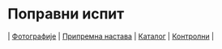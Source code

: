 # Поправни испит

| [Фотографије][4]
| [Припремна настава][1]
| [Каталог][2]
| [Контролни][3]
|

[4]: https://photos.app.goo.gl/qTA8ez6Nr1Z9BsLWA "Фотографије табле"
[1]: https://drive.google.com/drive/folders/1CEXUwF5g3M55MugZyfWRwl4dgjn0ppUC?usp=drive_link "Материјали са припремне наставе"
[2]: https://ndjapic.github.io/zayopa/ "Каталог линкова"
[3]: https://drive.google.com/drive/folders/0B-Ml4P4pFIzwMTYwODI2NGQtMmVmMy00ODcxLTg0NmMtZTZmN2NmMTg5NDU0?resourcekey=0-NCnKqLwRZqUYQUXglS_o7A&usp=drive_link "Претходни контролни задаци"
